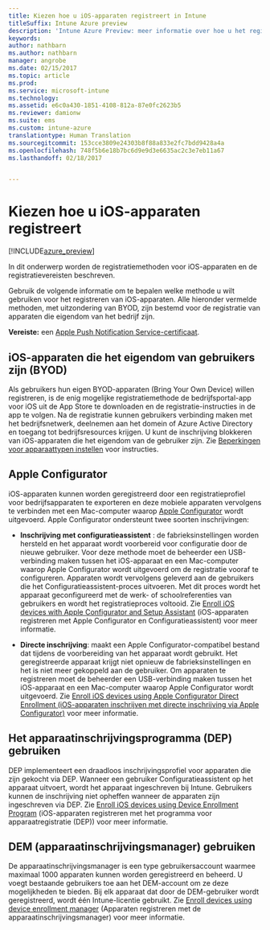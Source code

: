 ```yaml
---
title: Kiezen hoe u iOS-apparaten registreert in Intune
titleSuffix: Intune Azure preview
description: 'Intune Azure Preview: meer informatie over hoe u het registreren van iOS-apparaten in Microsoft Intune instelt.'
keywords: 
author: nathbarn
ms.author: nathbarn
manager: angrobe
ms.date: 02/15/2017
ms.topic: article
ms.prod: 
ms.service: microsoft-intune
ms.technology: 
ms.assetid: e6c0a430-1851-4108-812a-87e0fc2623b5
ms.reviewer: damionw
ms.suite: ems
ms.custom: intune-azure
translationtype: Human Translation
ms.sourcegitcommit: 153cce3809e24303b8f88a833e2fc7bdd9428a4a
ms.openlocfilehash: 748f5b6e18b7bc6d9e9d3e6635ac2c3e7eb11a67
ms.lasthandoff: 02/18/2017


---
```


# <a name="choose-how-to-enroll-ios-devices"></a>Kiezen hoe u iOS-apparaten registreert

[!INCLUDE[azure_preview](../includes/azure_preview.md)]

In dit onderwerp worden de registratiemethoden voor iOS-apparaten en de registratievereisten beschreven.

Gebruik de volgende informatie om te bepalen welke methode u wilt gebruiken voor het registreren van iOS-apparaten. Alle hieronder vermelde methoden, met uitzondering van BYOD, zijn bestemd voor de registratie van apparaten die eigendom van het bedrijf zijn.

**Vereiste:** een [Apple Push Notification Service-certificaat](get-an-apple-mdm-push-certificate.md).

## <a name="user-owned-ios-devices-byod"></a>iOS-apparaten die het eigendom van gebruikers zijn (BYOD)

Als gebruikers hun eigen BYOD-apparaten (Bring Your Own Device) willen registreren, is de enig mogelijke registratiemethode de bedrijfsportal-app voor iOS uit de App Store te downloaden en de registratie-instructies in de app te volgen. Na de registratie kunnen gebruikers verbinding maken met het bedrijfsnetwerk, deelnemen aan het domein of Azure Active Directory en toegang tot bedrijfsresources krijgen. U kunt de inschrijving blokkeren van iOS-apparaten die het eigendom van de gebruiker zijn. Zie [Beperkingen voor apparaattypen instellen](https://docs.microsoft.com/intune-azure/enroll-devices/set-enrollment-restrictions#set-device-type-restrictions) voor instructies.

## <a name="apple-configurator"></a>Apple Configurator

iOS-apparaten kunnen worden geregistreerd door een registratieprofiel voor bedrijfsapparaten te exporteren en deze mobiele apparaten vervolgens te verbinden met een Mac-computer waarop [Apple Configurator](http://go.microsoft.com/fwlink/?LinkId=518017) wordt uitgevoerd. Apple Configurator ondersteunt twee soorten inschrijvingen:

- **Inschrijving met configuratieassistent** : de fabrieksinstellingen worden hersteld en het apparaat wordt voorbereid voor configuratie door de nieuwe gebruiker. Voor deze methode moet de beheerder een USB-verbinding maken tussen het iOS-apparaat en een Mac-computer waarop Apple Configurator wordt uitgevoerd om de registratie vooraf te configureren. Apparaten wordt vervolgens geleverd aan de gebruikers die het Configuratieassistent-proces uitvoeren. Met dit proces wordt het apparaat geconfigureerd met de werk- of schoolreferenties van gebruikers en wordt het registratieproces voltooid. Zie [Enroll iOS devices with Apple Configurator and Setup Assistant](enroll-ios-devices-with-apple-configurator-and-setup-assistant.md) (iOS-apparaten registreren met Apple Configurator en Configuratieassistent) voor meer informatie.

- **Directe inschrijving**: maakt een Apple Configurator-compatibel bestand dat tijdens de voorbereiding van het apparaat wordt gebruikt. Het geregistreerde apparaat krijgt niet opnieuw de fabrieksinstellingen en het is niet meer gekoppeld aan de gebruiker. Om apparaten te registreren moet de beheerder een USB-verbinding maken tussen het iOS-apparaat en een Mac-computer waarop Apple Configurator wordt uitgevoerd. Zie [Enroll iOS devices using Apple Configurator Direct Enrollment (iOS-apparaten inschrijven met directe inschrijving via Apple Configurator)](enroll-ios-devices-with-apple-configurator-and-direct-enrollment.md) voor meer informatie.

## <a name="use-the-device-enrollment-program-dep"></a>Het apparaatinschrijvingsprogramma (DEP) gebruiken

DEP implementeert een draadloos inschrijvingsprofiel voor apparaten die zijn gekocht via DEP. Wanneer een gebruiker Configuratieassistent op het apparaat uitvoert, wordt het apparaat ingeschreven bij Intune. Gebruikers kunnen de inschrijving niet opheffen wanneer de apparaten zijn ingeschreven via DEP. Zie [Enroll iOS devices using Device Enrollment Program](enroll-ios-devices-using-device-enrollment-program.md) (iOS-apparaten registreren met het programma voor apparaatregistratie (DEP)) voor meer informatie.

## <a name="use-the-device-enrollment-manager-dem"></a>DEM (apparaatinschrijvingsmanager) gebruiken
De apparaatinschrijvingsmanager is een type gebruikersaccount waarmee maximaal 1000 apparaten kunnen worden geregistreerd en beheerd. U voegt bestaande gebruikers toe aan het DEM-account om ze deze mogelijkheden te bieden. Bij elk apparaat dat door de DEM-gebruiker wordt geregistreerd, wordt één Intune-licentie gebruikt. Zie [Enroll devices using device enrollment manager](enroll-devices-using-device-enrollment-manager.md) (Apparaten registreren met de apparaatinschrijvingsmanager) voor meer informatie.

